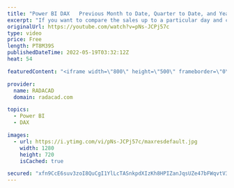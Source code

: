 ```yaml
---
title: "Power BI DAX   Previous Month to Date, Quarter to Date, and Year to Date Calculations"
excerpt: "If you want to compare the sales up to a particular day and compare it with the previous period (month, quarter, or year) but up to that particular day in that period, then it is called previous month-to-date, previous quarter-to-date, and previous year-to-date. These calculations can be more helpful"
originalUrl: https://youtube.com/watch?v=pNs-JCPj57c
type: video
price: Free
length: PT8M39S
publishedDateTime: 2022-05-19T03:32:12Z
heat: 54

featuredContent: "<iframe width=\"800\" height=\"500\" frameborder=\"0\" src=\"https://www.youtube.com/embed/pNs-JCPj57c\" allow=\"accelerometer; autoplay; encrypted-media; gyroscope; picture-in-picture\" allowfullscreen></iframe>"

provider:
  name: RADACAD
  domain: radacad.com

topics:
  - Power BI
  - DAX

images:
  - url: https://i.ytimg.com/vi/pNs-JCPj57c/maxresdefault.jpg
    width: 1280
    height: 720
    isCached: true

secured: "xfn9CcE6suv3zoI8QuCgI1YlLcTASnkpdXIzKh8HPIZanJqsUZe47bFWqvtV3DvitARkz4BRXNHjHCT1qY/CAEnTiRlOj5fCeQcJ9JQWzs5PA0y7vhaP/YWDGOws0OFsbmSImw9Hh8RgtydOM0sjxI/uiVNXXKzkAtfWRSekG48/nRYZBv+qgebfWnLZWZtetA0NY96lOmCfhDaeTIrk2IOCrbBYSa36xvnpjfT95GzXOdjwgpTDcC7qZpzq8PzjdWB0OuGUgg3UsRzVpQkc/72SW9SjrRUxHbXPcmUGln8jTAwcVqsJHi5Cf8i9dM9alojHrYRIWRYX/TrtTrhD/F0ASTKQviUz3ID9X5wQ/wP02b62A00rKsTuUiZ7mCM9UANT16ITYSnLQvkzmoWvmekhqdjjLx+eZWJVFH2uaPA=;7nwXk7WaYlcuxXkJSiJVng=="
---
```


